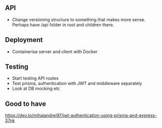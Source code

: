 ## API
- Change versioning structure to something that makes more sense. Perhaps have /api folder in root and children there.

## Deployment
- Containerise server and client with Docker

## Testing
- Start testing API routes
- Test prisma, authentication with JWT and middleware separately
- Look at DB mocking etc

## Good to have
https://dev.to/mihaiandrei97/jwt-authentication-using-prisma-and-express-37nk
